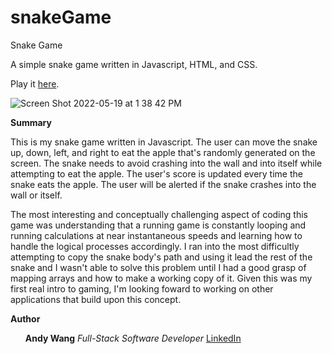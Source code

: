 # snakeGame
Snake Game

A simple snake game written in Javascript, HTML, and CSS.

Play it <a href=https://andywangpt.github.io/snakeGame/>here</a>.

![Screen Shot 2022-05-19 at 1 38 42 PM](https://user-images.githubusercontent.com/95507674/169400515-0e886d8e-cd0f-4311-a76d-3c0eccacea79.png)


<b>Summary</b>

This is my snake game written in Javascript.  The user can move the snake up, down, left, and right to eat the apple that's randomly generated on the screen.  The snake needs to avoid crashing into the wall and into itself while attempting to eat the apple.  The user's score is updated every time the snake eats the apple.  The user will be alerted if the snake crashes into the wall or itself. 

The most interesting and conceptually challenging aspect of coding this game was understanding that a running game is constantly looping and running calculations at near instantaneous speeds and learning how to handle the logical processes accordingly.  I ran into the most difficultly attempting to copy the snake body's path and using it lead the rest of the snake and I wasn't able to solve this problem until I had a good grasp of mapping arrays and how to make a working copy of it.  Given this was my first real intro to gaming, I'm looking foward to working on other applications that build upon this concept.

<b>Author</b>
<ul><b>Andy Wang</b> <i>Full-Stack Software Developer </i><a href=https://www.linkedin.com/in/andy-wang-wreckcreation>LinkedIn</a>
